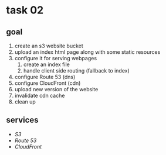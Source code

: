 # task 02

## goal

1. create an s3 website bucket
2. upload an index html page along with some static resources
3. configure it for serving webpages
    1. create an index file
    2. handle client side routing (fallback to index)
4. configure Route 53 (dns)
5. configure CloudFront (cdn)
6. upload new version of the website
7. invalidate cdn cache
8. clean up

## services

-   _S3_
-   _Route 53_
-   _CloudFront_
